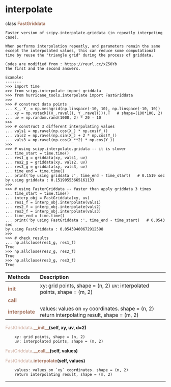 # interpolate
class <span style="color:#a77864">**FastGriddata**</span>

    Faster version of scipy.interpolate.griddata (in repeatly interpoting 
    case).
    
    When performs interpolation repeatly, and parameters remain the same
    except the interpolated values, this can reduce some computational 
    time by reuse the "triangle grid" during the process of griddata.
    
    Codes are modified from : https://reurl.cc/xZ50Yb
    The first and the second answers.
    
    Example:
    -------
    >>> import time
    >>> from scipy.interpolate import griddata
    >>> from hurricane_tools.interpolate import FastGriddata
    >>>
    >>> # construct data points
    ... X_, Y_ = np.meshgrid(np.linspace(-10, 10), np.linspace(-10, 10))
    ... xy = np.vstack((X_.ravel(), Y_.ravel())).T   # shape=(100*100, 2)
    ... uv = np.random.rand(1000, 2) * 20 - 10
    >>>
    >>> # construct 3 different interpolating values
    ... vals1 = np.ravel(np.cos(X_) * np.cos(Y_))
    ... vals2 = np.ravel(np.sin(X_) + 2 * np.cos(Y_))
    ... vals3 = np.ravel(np.cos(X_**2) * np.cos(Y_))
    >>>
    >>> # using scipy.interpolate.gridata -- it is slower
    ... time_start = time.time()
    ... res1_g = griddata(xy, vals1, uv)
    ... res2_g = griddata(xy, vals2, uv)
    ... res3_g = griddata(xy, vals3, uv)
    ... time_end = time.time()
    ... print('by using griddata :', time_end - time_start)   # 0.1519 sec
    by using griddata : 0.15190553665161133
    >>>
    >>> # using FasterGriddata -- faster than apply griddata 3 times
    ... time_start = time.time()
    ... interp_obj = FastGriddata(xy, uv)
    ... res1_f = interp_obj.interpolate(vals1)
    ... res2_f = interp_obj.interpolate(vals2)
    ... res3_f = interp_obj.interpolate(vals3)
    ... time_end = time.time()
    ... print('by using FastGriddata :', time_end - time_start)   # 0.0543 sec
    by using FastGriddata : 0.05439400672912598
    >>> 
    >>> # check results
    ... np.allclose(res1_g, res1_f)
    True
    >>> np.allclose(res2_g, res2_f)
    True
    >>> np.allclose(res3_g, res3_f)
    True

| Methods | Description |
| :------ | :---------- |
| <font color="#a77864"> **__init__** </font> | xy: grid points, shape = (n, 2) uv: interpolated points, shape = (m, 2) |
| <font color="#a77864"> **__call__** </font> |  |
| <font color="#a77864"> **interpolate** </font> | values: values on `xy` coordinates. shape = (n, 2) return interpolating result, shape = (m, 2) |


<span style="color:#cca99b">FastGriddata</span>.<span style="color:#a77864">**\_\_init\_\_**</span>**(self, xy, uv, d=2)**

        xy: grid points, shape = (n, 2)
        uv: interpolated points, shape = (m, 2)

  
<span style="color:#cca99b">FastGriddata</span>.<span style="color:#a77864">**\_\_call\_\_**</span>**(self, values)**


  
<span style="color:#cca99b">FastGriddata</span>.<span style="color:#a77864">**interpolate**</span>**(self, values)**

        values: values on `xy` coordinates. shape = (n, 2)
        return interpolating result, shape = (m, 2)

  
******
